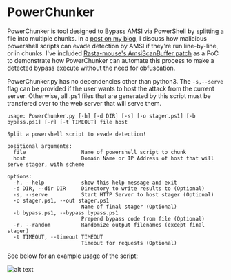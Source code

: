 # PowerChunker

PowerChunker is tool designed to Bypass AMSI via PowerShell by splitting a file into multiple chunks. In a [post on my blog](https://icyguider.github.io/2021/07/21/Bypass-AMSI-via-PowerShell-with-Zero-Effort.html), I discuss how malicious powershell scripts can evade detection by AMSI if they're run line-by-line, or in chunks. I've included [Rasta-mouse's AmsiScanBuffer patch](https://rastamouse.me/memory-patching-amsi-bypass/) as a PoC to demonstrate how PowerChunker can automate this process to make a detected bypass execute without the need for obfuscation.

PowerChunker.py has no dependencies other than python3. The `-s,--serve` flag can be provided if the user wants to host the attack from the current server. Otherwise, all .ps1 files that are generated by this script must be transfered over to the web server that will serve them.
```
usage: PowerChunker.py [-h] [-d DIR] [-s] [-o stager.ps1] [-b bypass.ps1] [-r] [-t TIMEOUT] file host

Split a powershell script to evade detection!

positional arguments:
  file                  Name of powershell script to chunk
  host                  Domain Name or IP Address of host that will serve stager, with scheme

options:
  -h, --help            show this help message and exit
  -d DIR, --dir DIR     Directory to write results to (Optional)
  -s, --serve           Start HTTP Server to host stager (Optional)
  -o stager.ps1, --out stager.ps1
                        Name of final stager (Optional)
  -b bypass.ps1, --bypass bypass.ps1
                        Prepend bypass code from file (Optional)
  -r, --random          Randomize output filenames (except final stager)
  -t TIMEOUT, --timeout TIMEOUT
                        Timeout for requests (Optional)
```
See below for an example usage of the script:

![alt text](https://i.imgur.com/OYKrU3j.gif)
